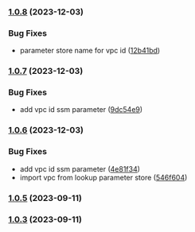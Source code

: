 
### [1.0.8](https://github.com/user/cdkv2_ephemeral_environment_services_construct/compare/v1.0.7...v1.0.8) (2023-12-03)


### Bug Fixes

* parameter store name for vpc id ([12b41bd](https://github.com/user/cdkv2_ephemeral_environment_services_construct/commit/12b41bd04f81d68f6febb1e99e5d5e48b895d14e))

### [1.0.7](https://github.com/user/cdkv2_ephemeral_environment_services_construct/compare/v1.0.6...v1.0.7) (2023-12-03)


### Bug Fixes

* add vpc id ssm parameter ([9dc54e9](https://github.com/user/cdkv2_ephemeral_environment_services_construct/commit/9dc54e9b4f0fc561a46226cca408d4be0698046a))

### [1.0.6](https://github.com/user/cdkv2_ephemeral_environment_services_construct/compare/v1.0.5...v1.0.6) (2023-12-03)


### Bug Fixes

* add vpc id ssm parameter ([4e81f34](https://github.com/user/cdkv2_ephemeral_environment_services_construct/commit/4e81f341bd2876a109c12492cb9e107e2c21ceba))
* import vpc from lookup parameter store ([546f604](https://github.com/user/cdkv2_ephemeral_environment_services_construct/commit/546f604e2cda581cbe10831514ea7a277d2a5831))

### [1.0.5](https://github.com/user/cdkv2_ephemeral_environment_services_construct/compare/v1.0.4...v1.0.5) (2023-09-11)

### [1.0.3](https://github.com/user/cdkv2_ephemeral_environment_services_construct/compare/v1.0.2...v1.0.3) (2023-09-11)


